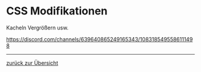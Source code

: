 # CSS Modifikationen

Kacheln Vergrößern usw.

https://discord.com/channels/639640865249165343/1083185495586111498



---

[zurück zur Übersicht](../deutsch.html)